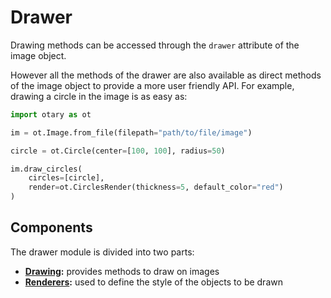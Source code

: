 # Drawer

Drawing methods can be accessed through the `drawer` attribute of the image object.

However all the methods of the drawer are also available as direct methods of the image object to provide a more user friendly API.
For example, drawing a circle in the image is as easy as:

```python
import otary as ot

im = ot.Image.from_file(filepath="path/to/file/image")

circle = ot.Circle(center=[100, 100], radius=50)

im.draw_circles(
    circles=[circle], 
    render=ot.CirclesRender(thickness=5, default_color="red")
)
```

## Components

The drawer module is divided into two parts:

- **[Drawing](drawing):** provides methods to draw on images
- **[Renderers](renderers):**  used to define the style of the objects to be drawn
